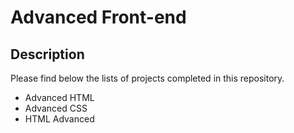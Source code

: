 # Advanced Front-end

## Description

Please find below the lists of projects completed in this repository.

- Advanced HTML
- Advanced CSS
- HTML Advanced